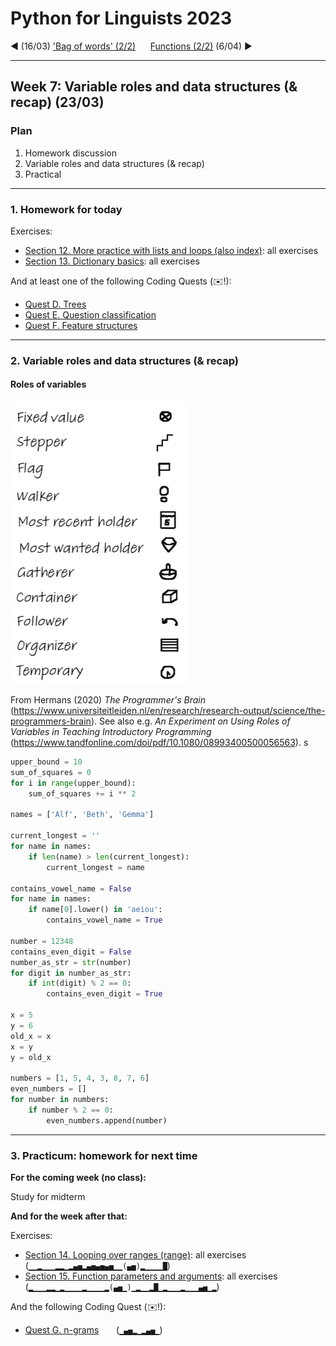 
# Python for Linguists 2023

◄ (16/03) ['Bag of words' (2/2)](../classes/06_Bag_of_words_2.md)&nbsp;&nbsp;&nbsp;&nbsp;&nbsp;&nbsp;[Functions (2/2)](../classes/09_Functions_2.md) (6/04) ►

-------

## Week 7: Variable roles and data structures (& recap) (23/03)


### Plan
1. Homework discussion
2. Variable roles and data structures (& recap)
3. Practical


-------

### 1. Homework for today

Exercises:
- [Section 12. More practice with lists and loops (also index)](../exercises/12_more_lists_and_loops.md): all exercises
- [Section 13. Dictionary basics](../exercises/13_dictionary_basics.md): all exercises

And at least one of the following Coding Quests (✉️!):
- [Quest D. Trees](../quests/D_trees.md) 
- [Quest E. Question classification](../quests/E_question_classification.md) 
- [Quest F. Feature structures](../quests/F_feature_structures.md) 

-------

### 2. Variable roles and data structures (& recap)


#### Roles of variables

![image from Hermans with variable roles](images/hermans2020_roles.png)

From Hermans (2020) _The Programmer's Brain_ (https://www.universiteitleiden.nl/en/research/research-output/science/the-programmers-brain).
See also e.g. _An Experiment on Using Roles of Variables in Teaching Introductory Programming_ (https://www.tandfonline.com/doi/pdf/10.1080/08993400500056563).
s
```python
upper_bound = 10                   
sum_of_squares = 0                  
for i in range(upper_bound):             
    sum_of_squares += i ** 2
    
names = ['Alf', 'Beth', 'Gemma']         

current_longest = ''                   
for name in names:                       
    if len(name) > len(current_longest):
        current_longest = name

contains_vowel_name = False              
for name in names:                  
    if name[0].lower() in 'aeiou':
        contains_vowel_name = True

number = 12348                       
contains_even_digit = False          
number_as_str = str(number)             
for digit in number_as_str:          
    if int(digit) % 2 == 0:
        contains_even_digit = True
        
x = 5
y = 6
old_x = x                                   
x = y
y = old_x

numbers = [1, 5, 4, 3, 8, 7, 6]      
even_numbers = []                        
for number in numbers:
    if number % 2 == 0:
        even_numbers.append(number)

```

-------

### 3. Practicum: homework for next time

**For the coming week (no class):**

Study for midterm

**And for the week after that:**

Exercises:
- [Section 14. Looping over ranges (range)](../exercises/14_looping_over_ranges.md): all exercises&nbsp;&nbsp;&nbsp;&nbsp;&nbsp; (`▁▁▂▁▁▁▂▂▁▂▄▅▂▄▅▄▅▄▅▁▁(▄▅)▂▁▁▁▁█`)
- [Section 15. Function parameters and arguments](../exercises/15_function_parameters_and_arguments.md): all exercises&nbsp;&nbsp;&nbsp;&nbsp;&nbsp; (`▂▁▁▁▂▂▁▂▁▁▁▁▂▁▁▁▁▂(▄▅▁)▁▂▁▁▂█▁▂▁▁▁▂▁▁▁▄▅▁▂`)

And the following Coding Quest (✉️!):
- [Quest G. n-grams](../quests/G_n-grams.md) &nbsp;&nbsp;&nbsp;&nbsp;&nbsp; (`▁▄▅▂▁▂▄▅▁`)

